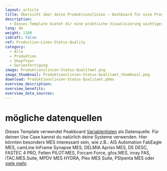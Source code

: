 ```yaml
---
layout: article
title: Übersicht über deine Produktionslinien – Dashboard für eine Produktionshalle
description: 
  - Dieses Template bietet dir eine praktische Visualisierung wichtiger MES Daten deiner Anlagen. Es liefert eine Übersicht über Produktionsdaten, zeigt die bereits produzierte Stückzahl sowie Abweichungen zur Soll-Menge an. Durch Störungsmeldungen in Echtzeit und die Anzeige von Fehlproduktionen kann es außerdem zur Qualitätskontrolle genutzt werden. Der hohe Individualisierungsgrad unserer Templates bietet dir ein Höchstmaß an Flexibilität in deiner Werkshalle. Jetzt herunterladen!
lang: de
weight: 1100
isDraft: false
ref: Production-Lines-Status-Quality
category:
  - Alle
  - Produktion
  - Shopfloor
  - Serienfertigung
image: Produktionslinien-Status-Qualitaet.png
image_thumbnail: Produktionslinien-Status-Qualitaet_thumbnail.png
download: Produktionslinien-Status-Qualitaet.pbmx
overview_description:
overview_benefits:
overview_data_sources:
---
```

# mögliche datenquellen
Dieses Template verwendet Peakboard [Variablenlisten](https://help.peakboard.com/scripting/de-variables.html) als Datenquelle. Für deinen Use Case kannst du natürlich deine Systeme verwenden. Hier könnten besonders MES interessant sein, wie z.B.: AIS Automation FabEagle MES, camLine InFrame Synapse MES, DELMIA Apriso MES, DE DESC, FASTEC 4 PRO, Felten PILOT:MES, Forcam Force, gfos.MES, inray FAS, iTAC.MES.Suite, MPDV MES HYDRA, Plex MES Suite, PSIpenta MES oder [viele mehr](https://peakboard.com/schnittstellen/).
